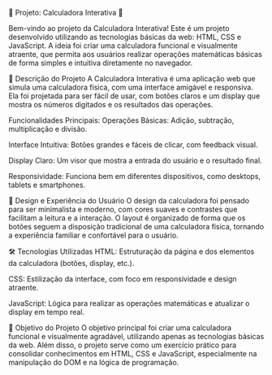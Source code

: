 🧮 Projeto: Calculadora Interativa 🌟

Bem-vindo ao projeto da Calculadora Interativa! Este é um projeto desenvolvido utilizando as tecnologias básicas da web: HTML, CSS e JavaScript. A ideia foi criar uma calculadora funcional e visualmente atraente, que permita aos usuários realizar operações matemáticas básicas de forma simples e intuitiva diretamente no navegador.

🌟 Descrição do Projeto
A Calculadora Interativa é uma aplicação web que simula uma calculadora física, com uma interface amigável e responsiva. Ela foi projetada para ser fácil de usar, com botões claros e um display que mostra os números digitados e os resultados das operações.

Funcionalidades Principais:
Operações Básicas: Adição, subtração, multiplicação e divisão.

Interface Intuitiva: Botões grandes e fáceis de clicar, com feedback visual.

Display Claro: Um visor que mostra a entrada do usuário e o resultado final.

Responsividade: Funciona bem em diferentes dispositivos, como desktops, tablets e smartphones.

🎨 Design e Experiência do Usuário
O design da calculadora foi pensado para ser minimalista e moderno, com cores suaves e contrastes que facilitam a leitura e a interação. O layout é organizado de forma que os botões seguem a disposição tradicional de uma calculadora física, tornando a experiência familiar e confortável para o usuário.

🛠️ Tecnologias Utilizadas
HTML: Estruturação da página e dos elementos da calculadora (botões, display, etc.).

CSS: Estilização da interface, com foco em responsividade e design atraente.

JavaScript: Lógica para realizar as operações matemáticas e atualizar o display em tempo real.

🚀 Objetivo do Projeto
O objetivo principal foi criar uma calculadora funcional e visualmente agradável, utilizando apenas as tecnologias básicas da web. Além disso, o projeto serve como um exercício prático para consolidar conhecimentos em HTML, CSS e JavaScript, especialmente na manipulação do DOM e na lógica de programação.


